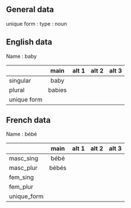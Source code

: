 ## General data

unique form :
type : noun

## English data

Name : baby

|             |  main  | alt 1 | alt 2 | alt 3 |
| :---------- | :----: | :---: | :---: | ----- |
| singular    |  baby  |       |       |       |
| plural      | babies |       |       |       |
| unique form |        |       |       |       |

## French data

Name : bébé

|             | main  | alt 1 | alt 2 | alt 3 |
| :---------- | :---: | :---: | :---: | :---: |
| masc_sing   | bébé  |       |       |       |
| masc_plur   | bébés |       |       |       |
| fem_sing    |       |       |       |       |
| fem_plur    |       |       |       |       |
| unique_form |       |       |       |       |


